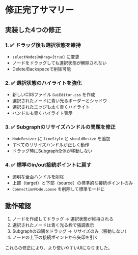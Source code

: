 # 修正完了サマリー

## 実装した4つの修正

### 1. ✅ ドラッグ後も選択状態を維持
- `selectNodesOnDrag={true}` に変更
- ノードをドラッグしても選択状態が解除されない
- Delete/Backspaceで削除可能

### 2. ✅ 選択状態のハイライトを強化
- 新しいCSSファイル `GuiEditor.css` を作成
- 選択されたノードに青い光るボーダーとシャドウ
- 選択されたエッジも太く青くハイライト
- ハンドルも青くハイライト表示

### 3. ✅ Subgraphのリサイズハンドルの問題を修正
- `NodeResizer` に `lineStyle` と `shouldResize` を追加
- すべてのリサイズハンドルが正しく動作
- ドラッグ時にSubgraph全体が移動しない

### 4. ✅ 標準のin/out接続ポイントに戻す
- 透明な全面ハンドルを削除
- 上部（target）と下部（source）の標準的な接続ポイントのみ
- `ConnectionMode.Loose` を削除して標準モードに

## 動作確認

1. ノードを作成してドラッグ → 選択状態が維持される
2. 選択されたノードは青く光る枠で強調表示
3. Subgraphの四隅をドラッグ → リサイズのみ（移動しない）
4. ノードの上下の接続ポイントから矢印を引く

これらの修正により、より使いやすいUIになりました。